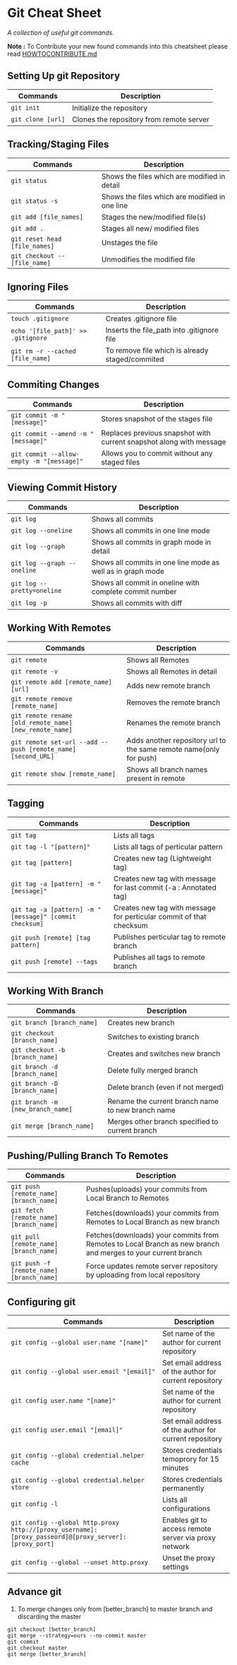 Git Cheat Sheet
====================
_A collection of useful git commands._

**Note :** To Contribute your new found commands into this cheatsheet please read [HOWTOCONTRIBUTE.md](HOWTOCONTRIBUTE.md)

## Setting Up git Repository
Commands|Description
--------|-----------
`git init`|Initialize the repository
`git clone [url]`|Clones the repository from remote server

## Tracking/Staging Files
Commands|Description
--------|-----------
`git status`|Shows the files which are modified in detail
`git status -s`|Shows the files which are modified in one line
`git add [file_names]`|Stages the new/modified file(s) 
`git add .`|Stages all new/ modified files
`git reset head [file_names]`|Unstages the file
`git checkout -- [file_name]`|Unmodifies the modified file

## Ignoring Files
Commands|Description
--------|-----------
`touch .gitignore`|Creates .gitignore file
`echo '[file_path]' >> .gitignore`|Inserts the file_path into .gitignore file
`git rm -r --cached [file_name]`|To remove file which is already staged/commited

## Commiting Changes
Commands|Description
--------|-----------
`git commit -m "[message]"`|Stores snapshot of the stages file
`git commit --amend -m "[message]"`|Replaces previous snapshot with current snapshot along with message
`git commit --allow-empty -m "[message]"`|Allows you to commit without any staged files

## Viewing Commit History
Commands|Description
--------|-----------
`git log`|Shows all commits
`git log --oneline`|Shows all commits in one line mode
`git log --graph`|Shows all commits in graph mode in detail
`git log --graph --oneline`|Shows all commits in one line mode as well as in graph mode
`git log --pretty=oneline`|Shows all commit in oneline with complete commit number
`git log -p`|Shows all commits with diff

## Working With Remotes
Commands|Description
--------|-----------
`git remote`|Shows all Remotes
`git remote -v`|Shows all Remotes in detail
`git remote add [remote_name] [url]`|Adds new remote branch
`git remote remove [remote_name]`|Removes the remote branch
`git remote rename [old_remote_name] [new_remote_name]`|Renames the remote branch
`git remote set-url --add --push [remote_name] [second_URL]`|Adds another repository url to the same remote name(only for push)
`git remote show [remote_name]`|Shows all branch names present in remote

## Tagging
Commands|Description
--------|----------
`git tag`|Lists all tags
`git tag -l "[pattern]"`|Lists all tags of perticular pattern
`git tag [pattern]`|Creates new tag (Lightweight tag)
`git tag -a [pattern] -m "[message]"`|Creates new tag with message for last commit (-a : Annotated tag)
`git tag -a [pattern] -m "[message]" [commit checksum]`|Creates new tag with message for perticular commit of that checksum
 `git push [remote] [tag pattern]`|Publishes perticular tag to remote branch
 `git push [remote] --tags`|Publishes all tags to remote branch

## Working With Branch
Commands|Description
--------|----------
`git branch [branch_name]`|Creates new branch
`git checkout [branch_name]`|Switches to existing branch
`git checkout -b [branch_name]`|Creates and switches new branch
`git branch -d [branch_name]`|Delete fully merged branch
`git branch -D [branch_name]`|Delete branch (even if not merged)
`git branch -m [new_branch_name]`|Rename the current branch name to new branch name
`git merge [branch_name]`|Merges other branch specified to current branch

## Pushing/Pulling Branch To Remotes
Commands|Description
--------|-----------
`git push [remote_name] [branch_name]`|Pushes(uploads) your commits from Local Branch to Remotes
`git fetch [remote_name] [branch_name]`|Fetches(downloads) your commits from Remotes to Local Branch as new branch
`git pull [remote_name] [branch_name]`|Fetches(downloads) your commits from Remotes to Local Branch as new branch and merges to your current branch
`git push -f [remote_name] [branch_name]`|Force updates remote server repository by uploading from local repository

## Configuring git 
Commands|Description
--------|----------
`git config --global user.name "[name]"`|Set name of the author for current repository
`git config --global user.email "[email]"`|Set email address of the author for current repository
`git config user.name "[name]"`|Set name of the author for current repository
`git config user.email "[email]"`|Set email address of the author for current repository
`git config --global credential.helper cache`|Stores credentials temoprory for 15 minutes
`git config --global credential.helper store`|Stores credentials permanently
`git config -l`|Lists all configurations
`git config --global http.proxy http://[proxy_username]:[proxy_passeord]@[proxy_server]:[proxy_port]`|Enables git to access remote server via proxy network
`git config --global --unset http.proxy`|Unset the proxy settings


## Advance git
1. To merge changes only from [better_branch] to master branch and discarding the master
```
git checkout [better_branch]
git merge --strategy=ours --no-commit master
git commit 
git checkout master
git merge [better_branch]
```